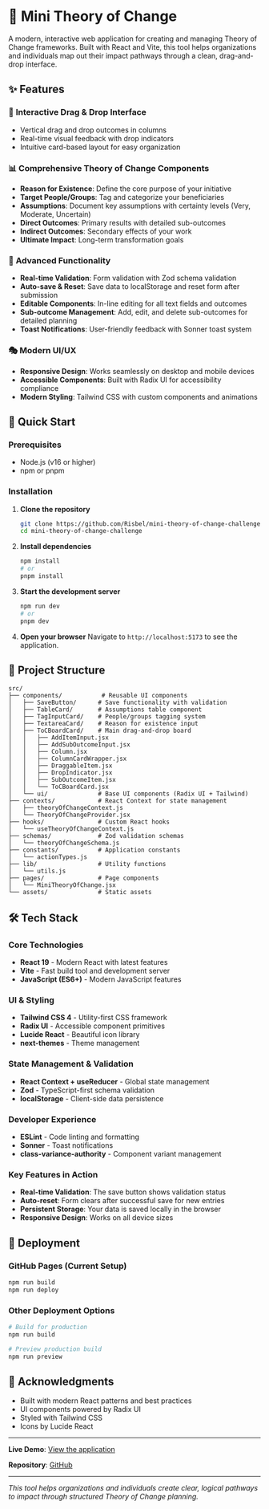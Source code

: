 # 🎯 Mini Theory of Change

A modern, interactive web application for creating and managing Theory of Change frameworks. Built with React and Vite, this tool helps organizations and individuals map out their impact pathways through a clean, drag-and-drop interface.

## ✨ Features

### 🎨 **Interactive Drag & Drop Interface**

- Vertical drag and drop outcomes in columns
- Real-time visual feedback with drop indicators
- Intuitive card-based layout for easy organization

### 📊 **Comprehensive Theory of Change Components**

- **Reason for Existence**: Define the core purpose of your initiative
- **Target People/Groups**: Tag and categorize your beneficiaries
- **Assumptions**: Document key assumptions with certainty levels (Very, Moderate, Uncertain)
- **Direct Outcomes**: Primary results with detailed sub-outcomes
- **Indirect Outcomes**: Secondary effects of your work
- **Ultimate Impact**: Long-term transformation goals

### 🔧 **Advanced Functionality**

- **Real-time Validation**: Form validation with Zod schema validation
- **Auto-save & Reset**: Save data to localStorage and reset form after submission
- **Editable Components**: In-line editing for all text fields and outcomes
- **Sub-outcome Management**: Add, edit, and delete sub-outcomes for detailed planning
- **Toast Notifications**: User-friendly feedback with Sonner toast system

### 🎭 **Modern UI/UX**

- **Responsive Design**: Works seamlessly on desktop and mobile devices
- **Accessible Components**: Built with Radix UI for accessibility compliance
- **Modern Styling**: Tailwind CSS with custom components and animations

## 🚀 Quick Start

### Prerequisites

- Node.js (v16 or higher)
- npm or pnpm

### Installation

1. **Clone the repository**

   ```bash
   git clone https://github.com/Risbel/mini-theory-of-change-challenge.git
   cd mini-theory-of-change-challenge
   ```

2. **Install dependencies**

   ```bash
   npm install
   # or
   pnpm install
   ```

3. **Start the development server**

   ```bash
   npm run dev
   # or
   pnpm dev
   ```

4. **Open your browser**
   Navigate to `http://localhost:5173` to see the application.

## 📁 Project Structure

```
src/
├── components/           # Reusable UI components
│   ├── SaveButton/      # Save functionality with validation
│   ├── TableCard/       # Assumptions table component
│   ├── TagInputCard/    # People/groups tagging system
│   ├── TextareaCard/    # Reason for existence input
│   ├── ToCBoardCard/    # Main drag-and-drop board
│   │   ├── AddItemInput.jsx
│   │   ├── AddSubOutcomeInput.jsx
│   │   ├── Column.jsx
│   │   ├── ColumnCardWrapper.jsx
│   │   ├── DraggableItem.jsx
│   │   ├── DropIndicator.jsx
│   │   ├── SubOutcomeItem.jsx
│   │   └── ToCBoardCard.jsx
│   └── ui/              # Base UI components (Radix UI + Tailwind)
├── contexts/            # React Context for state management
│   ├── theoryOfChangeContext.js
│   └── TheoryOfChangeProvider.jsx
├── hooks/               # Custom React hooks
│   └── useTheoryOfChangeContext.js
├── schemas/             # Zod validation schemas
│   └── theoryOfChangeSchema.js
├── constants/           # Application constants
│   └── actionTypes.js
├── lib/                 # Utility functions
│   └── utils.js
├── pages/               # Page components
│   └── MiniTheoryOfChange.jsx
└── assets/              # Static assets
```

## 🛠️ Tech Stack

### Core Technologies

- **React 19** - Modern React with latest features
- **Vite** - Fast build tool and development server
- **JavaScript (ES6+)** - Modern JavaScript features

### UI & Styling

- **Tailwind CSS 4** - Utility-first CSS framework
- **Radix UI** - Accessible component primitives
- **Lucide React** - Beautiful icon library
- **next-themes** - Theme management

### State Management & Validation

- **React Context + useReducer** - Global state management
- **Zod** - TypeScript-first schema validation
- **localStorage** - Client-side data persistence

### Developer Experience

- **ESLint** - Code linting and formatting
- **Sonner** - Toast notifications
- **class-variance-authority** - Component variant management

### Key Features in Action

- **Real-time Validation**: The save button shows validation status
- **Auto-reset**: Form clears after successful save for new entries
- **Persistent Storage**: Your data is saved locally in the browser
- **Responsive Design**: Works on all device sizes

## 🚀 Deployment

### GitHub Pages (Current Setup)

```bash
npm run build
npm run deploy
```

### Other Deployment Options

```bash
# Build for production
npm run build

# Preview production build
npm run preview
```

## 🙏 Acknowledgments

- Built with modern React patterns and best practices
- UI components powered by Radix UI
- Styled with Tailwind CSS
- Icons by Lucide React

---

**Live Demo**: [View the application](https://Risbel.github.io/mini-theory-of-change-challenge/)

**Repository**: [GitHub](https://github.com/Risbel/mini-theory-of-change-challenge)

---

_This tool helps organizations and individuals create clear, logical pathways to impact through structured Theory of Change planning._
